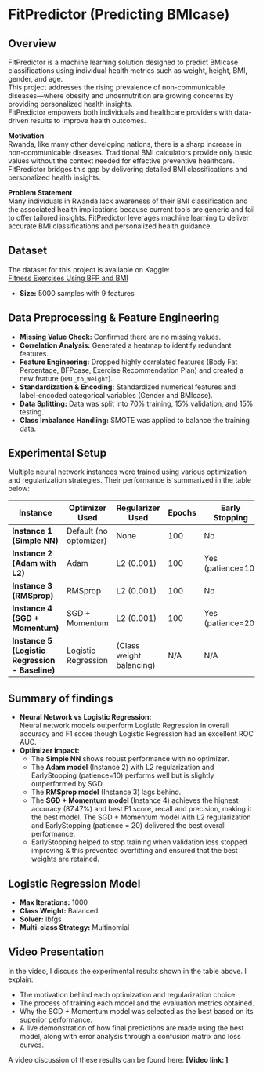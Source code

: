 # FitPredictor (Predicting BMIcase)

## Overview
FitPredictor is a machine learning solution designed to predict BMIcase classifications using individual health metrics such as weight, height, BMI, gender, and age.  
This project addresses the rising prevalence of non-communicable diseases—where obesity and undernutrition are growing concerns by providing personalized health insights.  
FitPredictor empowers both individuals and healthcare providers with data-driven results to improve health outcomes.  


**Motivation**  
Rwanda, like many other developing nations, there is a sharp increase in non-communicable diseases. Traditional BMI calculators provide only basic values without the context needed for effective preventive healthcare. FitPredictor bridges this gap by delivering detailed BMI classifications and personalized health insights.

**Problem Statement**  
Many individuals in Rwanda lack awareness of their BMI classification and the associated health implications because current tools are generic and fail to offer tailored insights. FitPredictor leverages machine learning to deliver accurate BMI classifications and personalized health guidance.

## Dataset
The dataset for this project is available on Kaggle:  
[Fitness Exercises Using BFP and BMI](https://www.kaggle.com/datasets/mustafa20635/fitness-exercises-using-bfp-and-bmi)  
- **Size:** 5000 samples with 9 features

## Data Preprocessing & Feature Engineering
- **Missing Value Check:** Confirmed there are no missing values.
- **Correlation Analysis:** Generated a heatmap to identify redundant features.
- **Feature Engineering:** Dropped highly correlated features (Body Fat Percentage, BFPcase, Exercise Recommendation Plan) and created a new feature (`BMI_to_Weight`).
- **Standardization & Encoding:** Standardized numerical features and label-encoded categorical variables (Gender and BMIcase).
- **Data Splitting:** Data was split into 70% training, 15% validation, and 15% testing.
- **Class Imbalance Handling:** SMOTE was applied to balance the training data.

## Experimental Setup
Multiple neural network instances were trained using various optimization and regularization strategies. Their performance is summarized in the table below:

| **Instance**                                      | **Optimizer Used**            | **Regularizer Used** | **Epochs** | **Early Stopping**         | ** Layers**         | **Learning Rate** | **Accuracy** | **F1 Score** | **Recall** | **Precision** |
|---------------------------------------------------|-------------------------------|----------------------|------------|----------------------------|----------------------|-------------------|--------------|--------------|------------|---------------|
| **Instance 1 (Simple NN)**                        | Default (no optomizer)          | None                 | 100        | No                         | 3 (Dense-only)       | Default           | 86.53%       | 86.46%       | 86.53%     | 86.44%        |
| **Instance 2 (Adam with L2)**                     | Adam                          | L2 (0.001)           | 100        | Yes (patience=10)          | 4 (Dense+BN+Dropout) | 0.0005            | 85.60%       | 85.78%       | 85.60%     | 85.62%        |
| **Instance 3 (RMSprop)**                          | RMSprop                       | L2 (0.001)           | 100        | No                         | 4 (Dense+BN+Dropout) | 0.0005            | 84.13%       | 84.84%       | 84.13%     | 85.86%        |
| **Instance 4 (SGD + Momentum)**                   | SGD + Momentum                | L2 (0.001)           | 100        | Yes (patience=20)          | 4 (Dense+BN+Dropout) | 0.0005            | **87.47%**   | **87.55%**   | **87.47%** | **87.76%**    |
| **Instance 5 (Logistic Regression - Baseline)**   | Logistic Regression           | (Class weight balancing) | N/A    | N/A                        | N/A                  | N/A               | 82.40%       | 82.73%       | 82.40%     | 83.63%        |

## Summary of findings
- **Neural Network vs Logistic Regression:**  
  Neural network models outperform Logistic Regression in overall accuracy and F1 score though Logistic Regression had an excellent ROC AUC.  
- **Optimizer impact:**  
  - The **Simple NN** shows robust performance with no optimizer.  
  - The **Adam model** (Instance 2) with L2 regularization and EarlyStopping (patience=10) performs well but is slightly outperformed by SGD.  
  - The **RMSprop model** (Instance 3) lags behind.  
  - The **SGD + Momentum model** (Instance 4) achieves the highest accuracy (87.47%) and best F1 score, recall and precision, making it the best model. The SGD + Momentum model with L2 regularization and EarlyStopping (patience = 20) delivered the best overall performance.
  - EarlyStopping helped to stop training when validation loss stopped improving & this prevented overfitting and ensured that the best weights are retained.

## Logistic Regression Model
- **Max Iterations:** 1000  
- **Class Weight:** Balanced  
- **Solver:** lbfgs  
- **Multi-class Strategy:** Multinomial

## Video Presentation
In the video, I discuss the experimental results shown in the table above. I explain:
- The motivation behind each optimization and regularization choice.
- The process of training each model and the evaluation metrics obtained.
- Why the SGD + Momentum model was selected as the best based on its superior performance.
- A live demonstration of how final predictions are made using the best model, along with error analysis through a confusion matrix and loss curves.

A video discussion of these results can be found here: **[Video link: ]**
